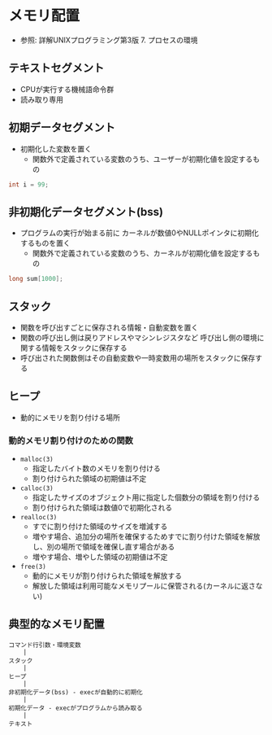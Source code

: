 # メモリ配置
- 参照: 詳解UNIXプログラミング第3版 7. プロセスの環境

## テキストセグメント
- CPUが実行する機械語命令群
- 読み取り専用

## 初期データセグメント
- 初期化した変数を置く
  - 関数外で定義されている変数のうち、ユーザーが初期化値を設定するもの
```c
int i = 99;
```

## 非初期化データセグメント(bss)
- プログラムの実行が始まる前に
  カーネルが数値0やNULLポインタに初期化するものを置く
  - 関数外で定義されている変数のうち、カーネルが初期化値を設定するもの
```c
long sum[1000];
```

## スタック
- 関数を呼び出すごとに保存される情報・自動変数を置く
- 関数の呼び出し側は戻りアドレスやマシンレジスタなど
  呼び出し側の環境に関する情報をスタックに保存する
- 呼び出された関数側はその自動変数や一時変数用の場所をスタックに保存する

## ヒープ
- 動的にメモリを割り付ける場所

### 動的メモリ割り付けのための関数
- `malloc(3)`
  - 指定したバイト数のメモリを割り付ける
  - 割り付けられた領域の初期値は不定
- `calloc(3)`
  - 指定したサイズのオブジェクト用に指定した個数分の領域を割り付ける
  - 割り付けられた領域は数値0で初期化される
- `realloc(3)`
  - すでに割り付けた領域のサイズを増減する
  - 増やす場合、追加分の場所を確保するためすでに割り付けた領域を解放し、別の場所で領域を確保し直す場合がある
  - 増やす場合、増やした領域の初期値は不定
- `free(3)`
  - 動的にメモリが割り付けられた領域を解放する
  - 解放した領域は利用可能なメモリプールに保管される(カーネルに返さない)

## 典型的なメモリ配置
```
コマンド行引数・環境変数
    |
スタック
    |
ヒープ
    |
非初期化データ(bss) - execが自動的に初期化
    |
初期化データ - execがプログラムから読み取る
    |
テキスト
```
